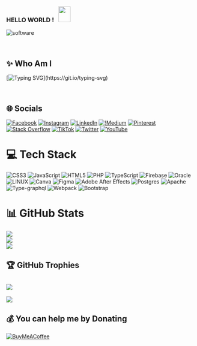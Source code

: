 ### HELLO WORLD ! &nbsp; <img src="https://raw.githubusercontent.com/MartinHeinz/MartinHeinz/master/wave.gif" width="32px" height="42px"><br>

![software](https://media.giphy.com/media/L8K62iTDkzGX6/giphy.gif)  <br>

<br>

## ✨ Who Am I

[![Typing SVG](https://readme-typing-svg.herokuapp.com?color=%2318f9ee&size=22&lines=Hello!+My+name+is+G%C3%B6kmen;Ceo+at+Nisanci+Software;)](https://git.io/typing-svg)
 
<br>

## 🌐 Socials
[![Facebook](https://img.shields.io/badge/Facebook-%231877F2.svg?logo=Facebook&logoColor=white)](https://www.facebook.com/gokmennisancii/) [![Instagram](https://img.shields.io/badge/Instagram-%23E4405F.svg?logo=Instagram&logoColor=white)](https://www.instagram.com/gokmen_nisanci/) [![LinkedIn](https://img.shields.io/badge/LinkedIn-%230077B5.svg?logo=linkedin&logoColor=white)](https://www.linkedin.com/in/nisancigokmen) [![!Medium](https://img.shields.io/badge/Medium-12100E?logo=medium&logoColor=white)](https://medium.com/@nisancigokmen) [![Pinterest](https://img.shields.io/badge/Pinterest-%23E60023.svg?logo=Pinterest&logoColor=white)](https://tr.pinterest.com/nisancigokmen/) [![Stack Overflow](https://img.shields.io/badge/-Stackoverflow-FE7A16?logo=stack-overflow&logoColor=white)](https://stackoverflow.com/users/16140842/nisancigokmen) [![TikTok](https://img.shields.io/badge/TikTok-%23000000.svg?logo=TikTok&logoColor=white)](https://tiktok.com/@nisancisoftware) [![Twitter](https://img.shields.io/badge/Twitter-%231DA1F2.svg?logo=Twitter&logoColor=white)](https://twitter.com/@nisancigokmen) [![YouTube](https://img.shields.io/badge/YouTube-%23FF0000.svg?logo=YouTube&logoColor=white)](https://www.youtube.com/@nisancisoftware) 
<br>
# 💻 Tech Stack
![CSS3](https://img.shields.io/badge/css3-%231572B6.svg?style=for-the-badge&logo=css3&logoColor=white) ![JavaScript](https://img.shields.io/badge/javascript-%23323330.svg?style=for-the-badge&logo=javascript&logoColor=%23F7DF1E) ![HTML5](https://img.shields.io/badge/html5-%23E34F26.svg?style=for-the-badge&logo=html5&logoColor=white) ![PHP](https://img.shields.io/badge/php-%23777BB4.svg?style=for-the-badge&logo=php&logoColor=white) ![TypeScript](https://img.shields.io/badge/typescript-%23007ACC.svg?style=for-the-badge&logo=typescript&logoColor=white) ![Firebase](https://img.shields.io/badge/firebase-%23039BE5.svg?style=for-the-badge&logo=firebase) ![Oracle](https://img.shields.io/badge/Oracle-F80000?style=for-the-badge&logo=oracle&logoColor=white) ![LINUX](https://img.shields.io/badge/Linux-FCC624?style=for-the-badge&logo=linux&logoColor=black) ![Canva](https://img.shields.io/badge/Canva-%2300C4CC.svg?style=for-the-badge&logo=Canva&logoColor=white) 	![Figma](https://img.shields.io/badge/figma-%23F24E1E.svg?style=for-the-badge&logo=figma&logoColor=white) ![Adobe After Effects](https://img.shields.io/badge/Adobe%20After%20Effects-9999FF.svg?style=for-the-badge&logo=Adobe%20After%20Effects&logoColor=white) ![Postgres](https://img.shields.io/badge/postgres-%23316192.svg?style=for-the-badge&logo=postgresql&logoColor=white) ![Apache](https://img.shields.io/badge/apache-%23D42029.svg?style=for-the-badge&logo=apache&logoColor=white) ![Type-graphql](https://img.shields.io/badge/-TypeGraphQL-%23C04392?style=for-the-badge) ![Webpack](https://img.shields.io/badge/webpack-%238DD6F9.svg?style=for-the-badge&logo=webpack&logoColor=black) ![Bootstrap](https://img.shields.io/badge/bootstrap-%23563D7C.svg?style=for-the-badge&logo=bootstrap&logoColor=white)
# 📊 GitHub Stats
![](https://github-readme-stats.vercel.app/api?username=nisancigokmen&theme=dark&hide_border=false&include_all_commits=false&count_private=false)<br/>
![](https://github-readme-streak-stats.herokuapp.com/?user=nisancigokmen&theme=dark&hide_border=false)<br/>
![](https://github-readme-stats.vercel.app/api/top-langs/?username=nisancigokmen&theme=dark&hide_border=false&include_all_commits=false&count_private=false&layout=compact)
<br>
## 🏆 GitHub Trophies
![](https://github-profile-trophy.vercel.app/?username=nisancigokmen&theme=radical&no-frame=false&no-bg=true&margin-w=4)
<br>
---
[![](https://visitcount.itsvg.in/api?id=nisancigokmen&icon=0&color=0)](https://visitcount.itsvg.in)
<br>
  ## 💰 You can help me by Donating
  [![BuyMeACoffee](https://img.shields.io/badge/Buy%20Me%20a%20Coffee-ffdd00?style=for-the-badge&logo=buy-me-a-coffee&logoColor=black)](https://www.buymeacoffee.com/nisancigokmen) 

  
<!-- Proudly created with GPRM ( https://gprm.itsvg.in ) -->
 


 
 
